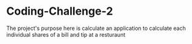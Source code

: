 # Coding-Challenge-2
The project's purpose here is calculate an application to calculate each individual shares of a bill and tip at a resturaunt
